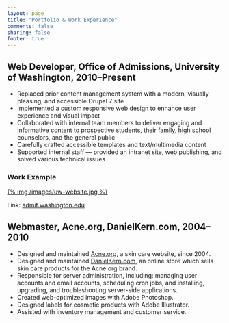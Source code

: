 ```yaml
---
layout: page
title: "Portfolio & Work Experience"
comments: false
sharing: false
footer: true
---
```


## Web Developer, Office of Admissions, University of Washington, 2010–Present

* Replaced prior content management system with a modern, visually pleasing, and accessible Drupal 7 site
* Implemented a custom responsive web design to enhance user experience and visual impact
* Collaborated with internal team members to deliver engaging and informative content to prospective students, their family, high school counselors, and the general public
* Carefully crafted accessible templates and text/multimedia content
* Supported internal staff — provided an intranet site, web publishing, and solved various technical issues

### Work Example

[{% img /images/uw-website.jpg %}](http://admit.washington.edu)

Link: [admit.washington.edu](http://admit.washington.edu)

## Webmaster, Acne.org, DanielKern.com, 2004–2010

* Designed and maintained [Acne.org](http://www.acne.org), a skin care website, since 2004.
* Designed and maintained [DanielKern.com](http://www.danielkern.com), an online store which sells skin care products for the Acne.org brand.
* Responsible for server administration, including: managing user accounts and email accounts, scheduling cron jobs, and installing, upgrading, and troubleshooting server-side applications.
* Created web-optimized images with Adobe Photoshop.
* Designed labels for cosmetic products with Adobe Illustrator.
* Assisted with inventory management and customer service.
